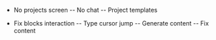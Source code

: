 - No projects screen
-- No chat 
-- Project templates

- Fix blocks interaction
-- Type cursor jump
-- Generate content
-- Fix content
